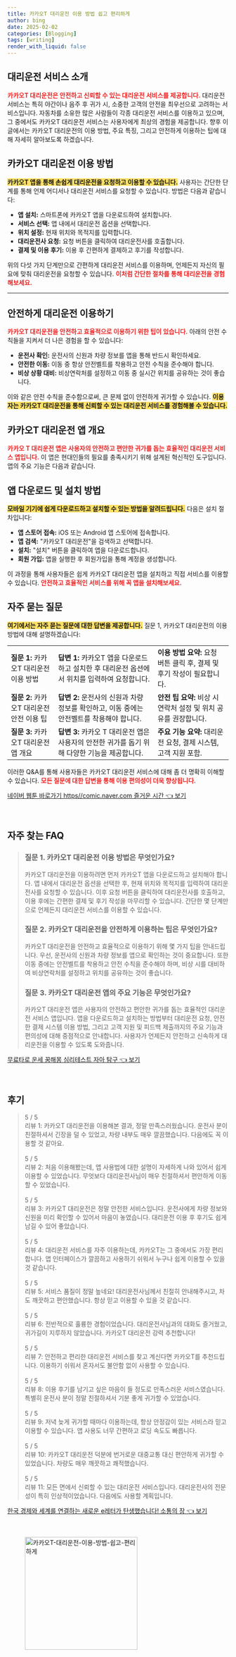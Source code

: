 ```yaml
---
title: 카카오T 대리운전 이용 방법 쉽고 편리하게
author: bing
date: 2025-02-02
categories: [Blogging]
tags: [writing]
render_with_liquid: false
---
```



<h2 id='대리운전 서비스 소개'>대리운전 서비스 소개</h2>

<p><b><span style="color: #ee2323;">카카오T 대리운전은 안전하고 신뢰할 수 있는 대리운전 서비스를 제공합니다.</span></b> 대리운전 서비스는 특히 야간이나 음주 후 귀가 시, 소중한 고객의 안전을 최우선으로 고려하는 서비스입니다. 자동차를 소유한 많은 사람들이 각종 대리운전 서비스를 이용하고 있으며, 그 중에서도 카카오T 대리운전 서비스는 사용자에게 최상의 경험을 제공합니다. 향후 이 글에서는 카카오T 대리운전의 이용 방법, 주요 특징, 그리고 안전하게 이용하는 팁에 대해 자세히 알아보도록 하겠습니다.</p>

<h2 id='카카오T 대리운전 이용 방법'>카카오T 대리운전 이용 방법</h2>

<p><b><span style="background-color: #ffe066;">카카오T 앱을 통해 손쉽게 대리운전을 요청하고 이용할 수 있습니다.</span></b> 사용자는 간단한 단계를 통해 언제 어디서나 대리운전 서비스를 요청할 수 있습니다. 방법은 다음과 같습니다:</p>

<ul>
    <li><b>앱 설치:</b> 스마트폰에 카카오T 앱을 다운로드하여 설치합니다.</li>
    <li><b>서비스 선택:</b> 앱 내에서 대리운전 옵션을 선택합니다.</li>
    <li><b>위치 설정:</b> 현재 위치와 목적지를 입력합니다.</li>
    <li><b>대리운전사 요청:</b> 요청 버튼을 클릭하여 대리운전사를 호출합니다.</li>
    <li><b>결제 및 이용 후기:</b> 이용 후 간편하게 결제하고 후기를 작성합니다.</li>
</ul>

<p>위의 다섯 가지 단계만으로 간편하게 대리운전 서비스를 이용하며, 언제든지 자신의 필요에 맞춰 대리운전을 요청할 수 있습니다. <b><span style="color: #ee2323;">이처럼 간단한 절차를 통해 대리운전을 경험해보세요.</span></b></p>

<hr />

<h2 id='안전하게 대리운전 이용하기'>안전하게 대리운전 이용하기</h2>

<p><b><span style="color: #ee2323;">카카오T 대리운전을 안전하고 효율적으로 이용하기 위한 팁이 있습니다.</span></b> 아래의 안전 수칙들을 지켜서 더 나은 경험을 할 수 있습니다:</p>

<ul>
    <li><b>운전사 확인:</b> 운전사의 신원과 차량 정보를 앱을 통해 반드시 확인하세요.</li>
    <li><b>안전한 이동:</b> 이동 중 항상 안전벨트를 착용하고 안전 수칙을 준수해야 합니다.</li>
    <li><b>비상 상황 대비:</b> 비상연락처를 설정하고 이동 중 실시간 위치를 공유하는 것이 좋습니다.</li>
</ul>

<p>이와 같은 안전 수칙을 준수함으로써, 큰 문제 없이 안전하게 귀가할 수 있습니다. <b><span style="background-color: #ffe066;">이용자는 카카오T 대리운전을 통해 신뢰할 수 있는 대리운전 서비스를 경험해볼 수 있습니다.</span></b></p>

<h2 id='카카오T 대리운전 앱 개요'>카카오T 대리운전 앱 개요</h2>

<p><b><span style="color: #ee2323;">카카오 T 대리운전 앱은 사용자의 안전하고 편안한 귀가를 돕는 효율적인 대리운전 서비스 앱입니다.</span></b> 이 앱은 현대인들의 필요를 충족시키기 위해 설계된 혁신적인 도구입니다. 앱의 주요 기능은 다음과 같습니다.</p>

<h2 id='앱 다운로드 및 설치 방법'>앱 다운로드 및 설치 방법</h2>

<p><b><span style="background-color: #ffe066;">모바일 기기에 쉽게 다운로드하고 설치할 수 있는 방법을 알려드립니다.</span></b> 다음은 설치 절차입니다:</p>

<ul>
    <li><b>앱 스토어 접속:</b> iOS 또는 Android 앱 스토어에 접속합니다.</li>
    <li><b>앱 검색:</b> "카카오T 대리운전"을 검색하고 선택합니다.</li>
    <li><b>설치:</b> "설치" 버튼을 클릭하여 앱을 다운로드합니다.</li>
    <li><b>회원 가입:</b> 앱을 실행한 후 회원가입을 통해 계정을 생성합니다.</li>
</ul>

<p>이 과정을 통해 사용자들은 쉽게 카카오T 대리운전 앱을 설치하고 직접 서비스를 이용할 수 있습니다. <b><span style="color: #ee2323;">안전하고 효율적인 서비스를 위해 꼭 앱을 설치해보세요.</span></b></p>

<h2 id='자주 묻는 질문'>자주 묻는 질문</h2>

<p><b><span style="background-color: #ffe066;">여기에서는 자주 묻는 질문에 대한 답변을 제공합니다.</span></b> 질문 1, 카카오T 대리운전의 이용 방법에 대해 설명하겠습니다:</p>

<table>
    <tr>
        <td><b>질문 1:</b> 카카오T 대리운전 이용 방법</td>
        <td><b>답변 1:</b> 카카오T 앱을 다운로드하고 설치한 후 대리운전 옵션에서 위치를 입력하여 요청합니다.</td>
        <td><b>이용 방법 요약:</b> 요청 버튼 클릭 후, 결제 및 후기 작성이 필요합니다.</td>
    </tr>
    <tr>
        <td><b>질문 2:</b> 카카오T 대리운전 안전 이용 팁</td>
        <td><b>답변 2:</b> 운전사의 신원과 차량 정보를 확인하고, 이동 중에는 안전벨트를 착용해야 합니다.</td>
        <td><b>안전 팁 요약:</b> 비상 시 연락처 설정 및 위치 공유를 권장합니다.</td>
    </tr>
    <tr>
        <td><b>질문 3:</b> 카카오T 대리운전 앱 개요</td>
        <td><b>답변 3:</b> 카카오 T 대리운전 앱은 사용자의 안전한 귀가를 돕기 위해 다양한 기능을 제공합니다.</td>
        <td><b>주요 기능 요약:</b> 대리운전 요청, 결제 시스템, 고객 지원 포함.</td>
    </tr>
</table>

<p>이러한 Q&A를 통해 사용자들은 카카오T 대리운전 서비스에 대해 좀 더 명확히 이해할 수 있습니다. <b><span style="color: #ee2323;">모든 질문에 대한 답변을 통해 이용 편의성이 더욱 향상됩니다.</span></b></p>


<p><a class="click-button" title="네이버 웹툰 바로가기 https//comic.naver.com 즐거운 시간" href="https://aptwhite.github.io/posts/%EB%84%A4%EC%9D%B4%EB%B2%84-%EC%9B%B9%ED%88%B0-%EB%B0%94%EB%A1%9C%EA%B0%80%EA%B8%B0-httpscomic.naver.com-%EC%A6%90%EA%B1%B0%EC%9A%B4-%EC%8B%9C%EA%B0%84/" rel="dofollow">네이버 웹툰 바로가기 https//comic.naver.com 즐거운 시간 👈 보기</a></p><br>
<h2 id='자주_찾는_FAQ'>자주 찾는 FAQ</h2>
<div itemscope="" itemtype="https://schema.org/FAQPage"> 
<blockquote> 
<div itemscope="" itemprop="mainEntity" itemtype="https://schema.org/Question"> 
<h3 itemprop="name">질문 1. 카카오T 대리운전 이용 방법은 무엇인가요?</h3> 
<div itemscope="" itemprop="acceptedAnswer" itemtype="https://schema.org/Answer"> 
<span itemprop="text"> 
<p>카카오T 대리운전을 이용하려면 먼저 카카오T 앱을 다운로드하고 설치해야 합니다. 앱 내에서 대리운전 옵션을 선택한 후, 현재 위치와 목적지를 입력하여 대리운전사를 요청할 수 있습니다. 이후 요청 버튼을 클릭하여 대리운전사를 호출하고, 이용 후에는 간편한 결제 및 후기 작성을 마무리할 수 있습니다. 간단한 몇 단계만으로 언제든지 대리운전 서비스를 이용할 수 있습니다.</p> 
</span> 
</div> 
</div> 

<div itemscope="" itemprop="mainEntity" itemtype="https://schema.org/Question"> 
<h3 itemprop="name">질문 2. 카카오T 대리운전을 안전하게 이용하는 팁은 무엇인가요?</h3> 
<div itemscope="" itemprop="acceptedAnswer" itemtype="https://schema.org/Answer"> 
<span itemprop="text"> 
<p>카카오T 대리운전을 안전하고 효율적으로 이용하기 위해 몇 가지 팁을 안내드립니다. 우선, 운전사의 신원과 차량 정보를 앱으로 확인하는 것이 중요합니다. 또한 이동 중에는 안전벨트를 착용하고 안전 수칙을 준수해야 하며, 비상 시를 대비하여 비상연락처를 설정하고 위치를 공유하는 것이 좋습니다.</p> 
</span> 
</div> 
</div> 

<div itemscope="" itemprop="mainEntity" itemtype="https://schema.org/Question"> 
<h3 itemprop="name">질문 3. 카카오T 대리운전 앱의 주요 기능은 무엇인가요?</h3> 
<div itemscope="" itemprop="acceptedAnswer" itemtype="https://schema.org/Answer"> 
<span itemprop="text"> 
<p>카카오T 대리운전 앱은 사용자의 안전하고 편안한 귀가를 돕는 효율적인 대리운전 서비스 앱입니다. 앱을 다운로드하고 설치하는 방법부터 대리운전 요청, 안전한 결제 시스템 이용 방법, 그리고 고객 지원 및 피드백 제출까지의 주요 기능과 편의성에 대해 중점적으로 안내합니다. 사용자가 언제든지 안전하고 신속하게 대리운전을 이용할 수 있도록 도와줍니다.</p> 
</span> 
</div> 
</div> 
</blockquote> 
</div>
<p><a class="click-button" title="무료타로 운세 꿈해몽 심리테스트 자아 탐구" href="https://aptwhite.github.io/posts/%EB%AC%B4%EB%A3%8C%ED%83%80%EB%A1%9C-%EC%9A%B4%EC%84%B8-%EA%BF%88%ED%95%B4%EB%AA%BD-%EC%8B%AC%EB%A6%AC%ED%85%8C%EC%8A%A4%ED%8A%B8-%EC%9E%90%EC%95%84-%ED%83%90%EA%B5%AC/" rel="dofollow">무료타로 운세 꿈해몽 심리테스트 자아 탐구 👈 보기</a></p><br>
<h2 id='후기'>후기</h2>
<div itemscope itemtype="https://schema.org/Product">
  <blockquote>
  <div itemprop="review" itemscope itemtype="https://schema.org/Review">
      <div itemprop="reviewRating" itemscope itemtype="https://schema.org/Rating"> <span itemprop="ratingValue">5</span> / <span itemprop="bestRating">5</span> </div>
      <span itemprop="reviewBody">리뷰 1: 카카오T 대리운전을 이용해본 결과, 정말 만족스러웠습니다. 운전사 분이 친절하셔서 긴장을 덜 수 있었고, 차량 내부도 매우 깔끔했습니다. 다음에도 꼭 이용할 것 같아요.</span>
  </div>
  <br>
  <div itemprop="review" itemscope itemtype="https://schema.org/Review">
      <div itemprop="reviewRating" itemscope itemtype="https://schema.org/Rating"> <span itemprop="ratingValue">5</span> / <span itemprop="bestRating">5</span> </div>
      <span itemprop="reviewBody">리뷰 2: 처음 이용해봤는데, 앱 사용법에 대한 설명이 자세하게 나와 있어서 쉽게 이용할 수 있었습니다. 무엇보다 대리운전사님이 매우 친절하셔서 편안하게 이동할 수 있었습니다.</span>
  </div>
  <br>
  <div itemprop="review" itemscope itemtype="https://schema.org/Review">
      <div itemprop="reviewRating" itemscope itemtype="https://schema.org/Rating"> <span itemprop="ratingValue">5</span> / <span itemprop="bestRating">5</span> </div>
      <span itemprop="reviewBody">리뷰 3: 카카오T 대리운전은 정말 안전한 서비스입니다. 운전사에게 차량 정보와 신원을 미리 확인할 수 있어서 마음이 놓였습니다. 대리운전 이용 후 후기도 쉽게 남길 수 있어 좋았습니다.</span>
  </div>
  <br>
  <div itemprop="review" itemscope itemtype="https://schema.org/Review">
      <div itemprop="reviewRating" itemscope itemtype="https://schema.org/Rating"> <span itemprop="ratingValue">5</span> / <span itemprop="bestRating">5</span> </div>
      <span itemprop="reviewBody">리뷰 4: 대리운전 서비스를 자주 이용하는데, 카카오T는 그 중에서도 가장 편리합니다. 앱 인터페이스가 깔끔하고 사용하기 쉬워서 누구나 쉽게 이용할 수 있을 것 같습니다.</span>
  </div>
  <br>
  <div itemprop="review" itemscope itemtype="https://schema.org/Review">
      <div itemprop="reviewRating" itemscope itemtype="https://schema.org/Rating"> <span itemprop="ratingValue">5</span> / <span itemprop="bestRating">5</span> </div>
      <span itemprop="reviewBody">리뷰 5: 서비스 품질이 정말 높네요! 대리운전사님께서 친절히 안내해주시고, 차도 깨끗하고 편안했습니다. 항상 믿고 이용할 수 있을 것 같습니다.</span>
  </div>
  <br>
  <div itemprop="review" itemscope itemtype="https://schema.org/Review">
      <div itemprop="reviewRating" itemscope itemtype="https://schema.org/Rating"> <span itemprop="ratingValue">5</span> / <span itemprop="bestRating">5</span> </div>
      <span itemprop="reviewBody">리뷰 6: 전반적으로 훌륭한 경험이었습니다. 대리운전사님과의 대화도 즐거웠고, 귀가길이 지루하지 않았습니다. 카카오T 대리운전 강력 추천합니다!</span>
  </div>
  <br>
  <div itemprop="review" itemscope itemtype="https://schema.org/Review">
      <div itemprop="reviewRating" itemscope itemtype="https://schema.org/Rating"> <span itemprop="ratingValue">5</span> / <span itemprop="bestRating">5</span> </div>
      <span itemprop="reviewBody">리뷰 7: 안전하고 편리한 대리운전 서비스를 찾고 계신다면 카카오T를 추천드립니다. 이용하기 쉬워서 혼자서도 불안함 없이 사용할 수 있습니다.</span>
  </div>
  <br>
  <div itemprop="review" itemscope itemtype="https://schema.org/Review">
      <div itemprop="reviewRating" itemscope itemtype="https://schema.org/Rating"> <span itemprop="ratingValue">5</span> / <span itemprop="bestRating">5</span> </div>
      <span itemprop="reviewBody">리뷰 8: 이용 후기를 남기고 싶은 마음이 들 정도로 만족스러운 서비스였습니다. 특별히 운전사 분이 정말 친절하셔서 기분 좋게 귀가할 수 있었습니다.</span>
  </div>
  <br>
  <div itemprop="review" itemscope itemtype="https://schema.org/Review">
      <div itemprop="reviewRating" itemscope itemtype="https://schema.org/Rating"> <span itemprop="ratingValue">5</span> / <span itemprop="bestRating">5</span> </div>
      <span itemprop="reviewBody">리뷰 9: 저녁 늦게 귀가할 때마다 이용하는데, 항상 안정감이 있는 서비스라 믿고 이용할 수 있습니다. 앱 사용도 너무 간편하고 로딩 속도도 빠릅니다.</span>
  </div>
  <br>
  <div itemprop="review" itemscope itemtype="https://schema.org/Review">
      <div itemprop="reviewRating" itemscope itemtype="https://schema.org/Rating"> <span itemprop="ratingValue">5</span> / <span itemprop="bestRating">5</span> </div>
      <span itemprop="reviewBody">리뷰 10: 카카오T 대리운전 덕분에 번거로운 대중교통 대신 편안하게 귀가할 수 있었습니다. 차량도 매우 깨끗하고 쾌적했습니다.</span>
  </div>
  <br>
  <div itemprop="review" itemscope itemtype="https://schema.org/Review">
      <div itemprop="reviewRating" itemscope itemtype="https://schema.org/Rating"> <span itemprop="ratingValue">5</span> / <span itemprop="bestRating">5</span> </div>
      <span itemprop="reviewBody">리뷰 11: 모든 면에서 신뢰할 수 있는 대리운전 서비스입니다. 대리운전사의 전문성이 특히 인상적이었습니다. 다음에도 사용할 계획입니다.</span>
  </div>
  </blockquote>
</div>
<p><a class="click-button" title="한국 경제와 세계를 연결하는 새로운 e레터가 탄생했습니다! 소통의 장" href="https://aptwhite.github.io/posts/%ED%95%9C%EA%B5%AD-%EA%B2%BD%EC%A0%9C%EC%99%80-%EC%84%B8%EA%B3%84%EB%A5%BC-%EC%97%B0%EA%B2%B0%ED%95%98%EB%8A%94-%EC%83%88%EB%A1%9C%EC%9A%B4-e%EB%A0%88%ED%84%B0%EA%B0%80-%ED%83%84%EC%83%9D%ED%96%88%EC%8A%B5%EB%8B%88%EB%8B%A4!-%EC%86%8C%ED%86%B5%EC%9D%98-%EC%9E%A5/" rel="dofollow">한국 경제와 세계를 연결하는 새로운 e레터가 탄생했습니다! 소통의 장 👈 보기</a></p><br>
<figure class="image"><img src="https://aptwhite.github.io/assets/img/thumbnail/카카오T-대리운전-이용-방법-쉽고-편리하게.webp" alt="카카오T-대리운전-이용-방법-쉽고-편리하게" width="256" height="256"></figure>